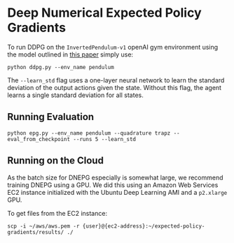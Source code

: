# Deep Numerical Expected Policy Gradients

To run DDPG on the `InvertedPendulum-v1` openAI gym environment using the model outlined in [this paper](https://arxiv.org/pdf/1802.09477.pdf) simply use:

```
python ddpg.py --env_name pendulum
```

The `--learn_std` flag uses a one-layer neural network to learn the standard deviation of the output actions given the state. Without this flag, the agent learns a single standard deviation for all states.


## Running Evaluation

```
python epg.py --env_name pendulum --quadrature trapz --eval_from_checkpoint --runs 5 --learn_std
```


## Running on the Cloud

As the batch size for DNEPG especially is somewhat large, we recommend training DNEPG using a GPU. We did this using an Amazon Web Services EC2 instance initialized with the Ubuntu Deep Learning AMI and a `p2.xlarge` GPU.


To get files from the EC2 instance:
```
scp -i ~/aws/aws.pem -r {user}@{ec2-address}:~/expected-policy-gradients/results/ ./
```
